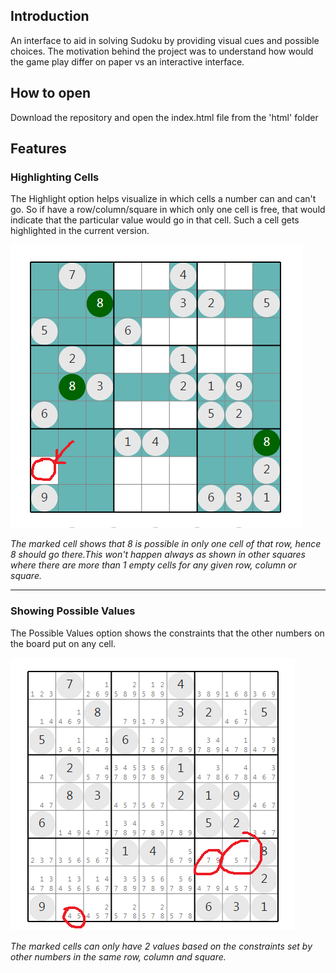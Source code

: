## Introduction
An interface to aid in solving Sudoku by providing visual cues and possible choices. The motivation behind the project was to understand how would the game play differ on paper vs an interactive interface.

## How to open
Download the repository and open the index.html file from the 'html' folder

## Features

### Highlighting Cells
The Highlight option helps visualize in which cells a number can and can't go. So if have a row/column/square in which only one cell is free, that would indicate that the particular value would go in that cell. Such a cell gets highlighted in the current version.

![alt text](./assets/highlight.png)

*The marked cell shows that 8 is possible in only one cell of that row, hence 8 should go there.This won't happen always as shown in other squares where there are more than 1 empty cells for any given row, column or square.*

---

### Showing Possible Values
The Possible Values option shows the constraints that the other numbers on the board put on any cell.

![alt text](./assets/choices.png)

*The marked cells can only have 2 values based on the constraints set by other numbers in the same row, column and square.*
